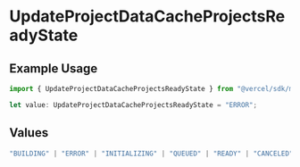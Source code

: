 # UpdateProjectDataCacheProjectsReadyState

## Example Usage

```typescript
import { UpdateProjectDataCacheProjectsReadyState } from "@vercel/sdk/models/operations";

let value: UpdateProjectDataCacheProjectsReadyState = "ERROR";
```

## Values

```typescript
"BUILDING" | "ERROR" | "INITIALIZING" | "QUEUED" | "READY" | "CANCELED"
```